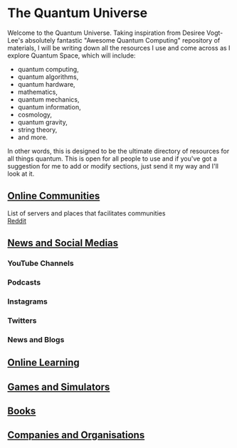 # The Quantum Universe
Welcome to the Quantum Universe.  Taking inspiration from Desiree Vogt-Lee's absolutely fantastic "Awesome Quantum Computing" repository of materials, I will be writing down all the resources I use and come across as I explore Quantum Space, which will include: <br />
- quantum computing, 
- quantum algorithms,
- quantum hardware,
- mathematics, 
- quantum mechanics, 
- quantum information, 
- cosmology,
- quantum gravity,
- string theory,
- and more.  <br />

In other words, this is designed to be the ultimate directory of resources for all things quantum.  This is open for all people to use and if you've got a suggestion for me to add or modify sections, just send it my way and I'll look at it.  

## [Online Communities](Communities.md) <br />
List of servers and places that facilitates communities <br />
[Reddit](Communities.md/Reddit) <br />

## [News and Social Medias](News_and_Social_Medias.md)
### YouTube Channels

### Podcasts

### Instagrams

### Twitters

### News and Blogs

## [Online Learning](Online_Learning.md)

## [Games and Simulators](Games_and_Simulators.md)

## [Books](Books_and_Papers.md)

## [Companies and Organisations](Companies_and_Organisations.md)
